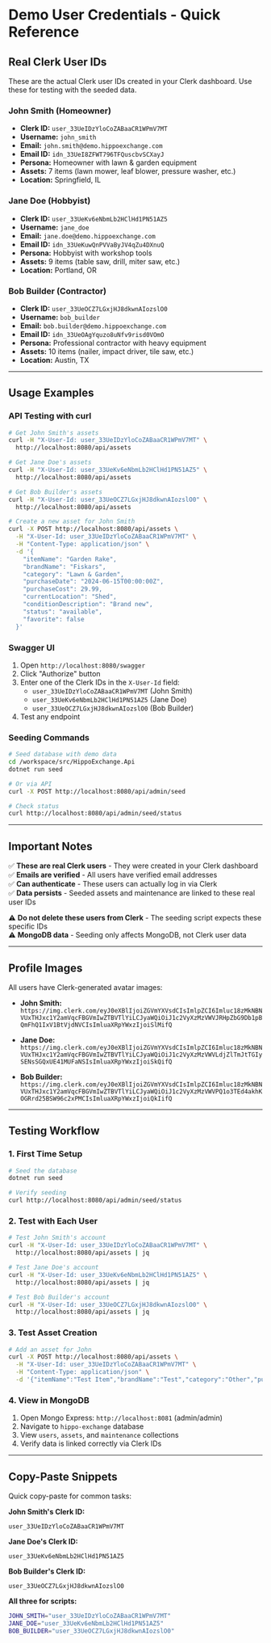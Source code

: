 # Demo User Credentials - Quick Reference

## Real Clerk User IDs

These are the actual Clerk user IDs created in your Clerk dashboard. Use these for testing with the seeded data.

### John Smith (Homeowner)
- **Clerk ID:** `user_33UeIDzYloCoZABaaCR1WPmV7MT`
- **Username:** `john_smith`
- **Email:** `john.smith@demo.hippoexchange.com`
- **Email ID:** `idn_33UeI8ZFWT796TFQuscbvSCXayJ`
- **Persona:** Homeowner with lawn & garden equipment
- **Assets:** 7 items (lawn mower, leaf blower, pressure washer, etc.)
- **Location:** Springfield, IL

### Jane Doe (Hobbyist)
- **Clerk ID:** `user_33UeKv6eNbmLb2HClHd1PN51AZ5`
- **Username:** `jane_doe`
- **Email:** `jane.doe@demo.hippoexchange.com`
- **Email ID:** `idn_33UeKuwQnPVVaByJV4qZu4DXnuQ`
- **Persona:** Hobbyist with workshop tools
- **Assets:** 9 items (table saw, drill, miter saw, etc.)
- **Location:** Portland, OR

### Bob Builder (Contractor)
- **Clerk ID:** `user_33UeOCZ7LGxjHJ8dkwnAIozslO0`
- **Username:** `bob_builder`
- **Email:** `bob.builder@demo.hippoexchange.com`
- **Email ID:** `idn_33UeOAgYquzo8uNfv9risd0VOmO`
- **Persona:** Professional contractor with heavy equipment
- **Assets:** 10 items (nailer, impact driver, tile saw, etc.)
- **Location:** Austin, TX

---

## Usage Examples

### API Testing with curl

```bash
# Get John Smith's assets
curl -H "X-User-Id: user_33UeIDzYloCoZABaaCR1WPmV7MT" \
  http://localhost:8080/api/assets

# Get Jane Doe's assets
curl -H "X-User-Id: user_33UeKv6eNbmLb2HClHd1PN51AZ5" \
  http://localhost:8080/api/assets

# Get Bob Builder's assets
curl -H "X-User-Id: user_33UeOCZ7LGxjHJ8dkwnAIozslO0" \
  http://localhost:8080/api/assets

# Create a new asset for John Smith
curl -X POST http://localhost:8080/api/assets \
  -H "X-User-Id: user_33UeIDzYloCoZABaaCR1WPmV7MT" \
  -H "Content-Type: application/json" \
  -d '{
    "itemName": "Garden Rake",
    "brandName": "Fiskars",
    "category": "Lawn & Garden",
    "purchaseDate": "2024-06-15T00:00:00Z",
    "purchaseCost": 29.99,
    "currentLocation": "Shed",
    "conditionDescription": "Brand new",
    "status": "available",
    "favorite": false
  }'
```

### Swagger UI

1. Open `http://localhost:8080/swagger`
2. Click "Authorize" button
3. Enter one of the Clerk IDs in the `X-User-Id` field:
   - `user_33UeIDzYloCoZABaaCR1WPmV7MT` (John Smith)
   - `user_33UeKv6eNbmLb2HClHd1PN51AZ5` (Jane Doe)
   - `user_33UeOCZ7LGxjHJ8dkwnAIozslO0` (Bob Builder)
4. Test any endpoint

### Seeding Commands

```bash
# Seed database with demo data
cd /workspace/src/HippoExchange.Api
dotnet run seed

# Or via API
curl -X POST http://localhost:8080/api/admin/seed

# Check status
curl http://localhost:8080/api/admin/seed/status
```

---

## Important Notes

✅ **These are real Clerk users** - They were created in your Clerk dashboard  
✅ **Emails are verified** - All users have verified email addresses  
✅ **Can authenticate** - These users can actually log in via Clerk  
✅ **Data persists** - Seeded assets and maintenance are linked to these real user IDs  

⚠️ **Do not delete these users from Clerk** - The seeding script expects these specific IDs  
⚠️ **MongoDB data** - Seeding only affects MongoDB, not Clerk user data  

---

## Profile Images

All users have Clerk-generated avatar images:

- **John Smith:** `https://img.clerk.com/eyJ0eXBlIjoiZGVmYXVsdCIsImlpZCI6Imluc18zMkNBNVUxTHJxc1Y2amVqcFBGVmIwZTBVTlYiLCJyaWQiOiJ1c2VyXzMzVWVJRHpZbG9Db1pBQmFhQ1IxV1BtVjdNVCIsImluaXRpYWxzIjoiSlMifQ`

- **Jane Doe:** `https://img.clerk.com/eyJ0eXBlIjoiZGVmYXVsdCIsImlpZCI6Imluc18zMkNBNVUxTHJxc1Y2amVqcFBGVmIwZTBVTlYiLCJyaWQiOiJ1c2VyXzMzVWVLdjZlTmJtTGIySENsSGQxUE41MUFaNSIsImluaXRpYWxzIjoiSkQifQ`

- **Bob Builder:** `https://img.clerk.com/eyJ0eXBlIjoiZGVmYXVsdCIsImlpZCI6Imluc18zMkNBNVUxTHJxc1Y2amVqcFBGVmIwZTBVTlYiLCJyaWQiOiJ1c2VyXzMzVWVPQ1o3TEd4akhKOGRrd25BSW96c2xPMCIsImluaXRpYWxzIjoiQkIifQ`

---

## Testing Workflow

### 1. First Time Setup
```bash
# Seed the database
dotnet run seed

# Verify seeding
curl http://localhost:8080/api/admin/seed/status
```

### 2. Test with Each User
```bash
# Test John Smith's account
curl -H "X-User-Id: user_33UeIDzYloCoZABaaCR1WPmV7MT" \
  http://localhost:8080/api/assets | jq

# Test Jane Doe's account
curl -H "X-User-Id: user_33UeKv6eNbmLb2HClHd1PN51AZ5" \
  http://localhost:8080/api/assets | jq

# Test Bob Builder's account
curl -H "X-User-Id: user_33UeOCZ7LGxjHJ8dkwnAIozslO0" \
  http://localhost:8080/api/assets | jq
```

### 3. Test Asset Creation
```bash
# Add an asset for John
curl -X POST http://localhost:8080/api/assets \
  -H "X-User-Id: user_33UeIDzYloCoZABaaCR1WPmV7MT" \
  -H "Content-Type: application/json" \
  -d '{"itemName":"Test Item","brandName":"Test","category":"Other","purchaseDate":"2024-01-01T00:00:00Z","purchaseCost":100,"currentLocation":"Home","status":"available"}'
```

### 4. View in MongoDB
1. Open Mongo Express: `http://localhost:8081` (admin/admin)
2. Navigate to `hippo-exchange` database
3. View `users`, `assets`, and `maintenance` collections
4. Verify data is linked correctly via Clerk IDs

---

## Copy-Paste Snippets

Quick copy-paste for common tasks:

**John Smith's Clerk ID:**
```
user_33UeIDzYloCoZABaaCR1WPmV7MT
```

**Jane Doe's Clerk ID:**
```
user_33UeKv6eNbmLb2HClHd1PN51AZ5
```

**Bob Builder's Clerk ID:**
```
user_33UeOCZ7LGxjHJ8dkwnAIozslO0
```

**All three for scripts:**
```bash
JOHN_SMITH="user_33UeIDzYloCoZABaaCR1WPmV7MT"
JANE_DOE="user_33UeKv6eNbmLb2HClHd1PN51AZ5"
BOB_BUILDER="user_33UeOCZ7LGxjHJ8dkwnAIozslO0"
```
